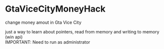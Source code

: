 # GtaViceCityMoneyHack
change money amout in Gta Vice City

just a way to learn about pointers, read from memory and writing to memory (win api) <br>
IMPORTANT: Need to run as administrator 
